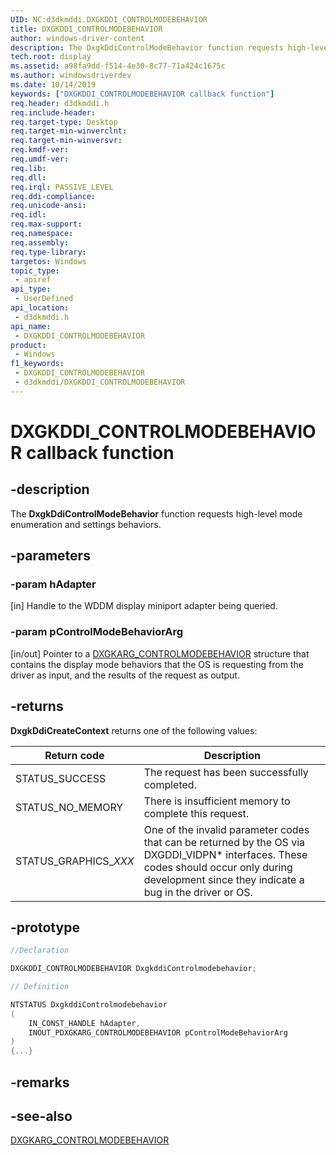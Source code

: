 ```yaml
---
UID: NC:d3dkmddi.DXGKDDI_CONTROLMODEBEHAVIOR
title: DXGKDDI_CONTROLMODEBEHAVIOR
author: windows-driver-content
description: The DxgkDdiControlModeBehavior function requests high-level mode enumeration and settings behaviors.
tech.root: display
ms.assetid: a98fa9dd-f514-4e30-8c77-71a424c1675c
ms.author: windowsdriverdev
ms.date: 10/14/2019
keywords: ["DXGKDDI_CONTROLMODEBEHAVIOR callback function"]
req.header: d3dkmddi.h
req.include-header: 
req.target-type: Desktop
req.target-min-winverclnt: 
req.target-min-winversvr: 
req.kmdf-ver: 
req.umdf-ver: 
req.lib: 
req.dll: 
req.irql: PASSIVE_LEVEL
req.ddi-compliance: 
req.unicode-ansi: 
req.idl: 
req.max-support: 
req.namespace: 
req.assembly: 
req.type-library: 
targetos: Windows
topic_type:
 - apiref
api_type:
 - UserDefined
api_location:
 - d3dkmddi.h
api_name:
 - DXGKDDI_CONTROLMODEBEHAVIOR
product:
 - Windows
f1_keywords:
 - DXGKDDI_CONTROLMODEBEHAVIOR
 - d3dkmddi/DXGKDDI_CONTROLMODEBEHAVIOR
---
```


# DXGKDDI_CONTROLMODEBEHAVIOR callback function


## -description

The **DxgkDdiControlModeBehavior** function requests high-level mode enumeration and settings behaviors.

## -parameters

### -param hAdapter

[in] Handle to the WDDM display miniport adapter being queried.

### -param pControlModeBehaviorArg

[in/out] Pointer to a [DXGKARG_CONTROLMODEBEHAVIOR](ns-d3dkmddi-_dxgkarg_controlmodebehavior.md) structure that contains the display mode behaviors that the OS is requesting from the driver as input, and the results of the request as output.

## -returns

**DxgkDdiCreateContext** returns one of the following values:

| Return code | Description |
|------------ | ----------- |
| STATUS_SUCCESS        | The request has been successfully completed. |
| STATUS_NO_MEMORY      | There is insufficient memory to complete this request. |
| STATUS_GRAPHICS_*XXX* | One of the invalid parameter codes that can be returned by the OS via DXGDDI_VIDPN* interfaces. These codes should occur only during development since they indicate a bug in the driver or OS. |

## -prototype

```cpp
//Declaration

DXGKDDI_CONTROLMODEBEHAVIOR DxgkddiControlmodebehavior;

// Definition

NTSTATUS DxgkddiControlmodebehavior
(
    IN_CONST_HANDLE hAdapter,
    INOUT_PDXGKARG_CONTROLMODEBEHAVIOR pControlModeBehaviorArg
)
{...}

```

## -remarks

## -see-also

[DXGKARG_CONTROLMODEBEHAVIOR](ns-d3dkmddi-_dxgkarg_controlmodebehavior.md)

